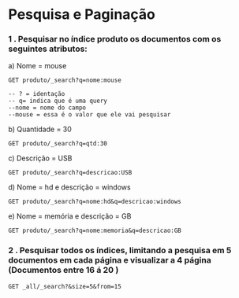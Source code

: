 # Pesquisa e Paginação

### 1 . Pesquisar no índice produto os documentos com os seguintes atributos:

a) Nome = mouse

    GET produto/_search?q=nome:mouse
    
    -- ? = identação
    -- q= indica que é uma query
    --nome = nome do campo
    --mouse = essa é o valor que ele vai pesquisar

b) Quantidade = 30

    GET produto/_search?q=qtd:30

c) Descrição = USB

    GET produto/_search?q=descricao:USB

d) Nome = hd e descrição = windows

    GET produto/_search?q=nome:hd&q=descricao:windows
    
e) Nome = memória e descrição = GB

    GET produto/_search?q=nome:memoria&q=descricao:GB

### 2 . Pesquisar todos os índices, limitando a pesquisa em 5 documentos em cada página e visualizar a 4 página (Documentos entre 16 á 20 )

    GET _all/_search?&size=5&from=15
